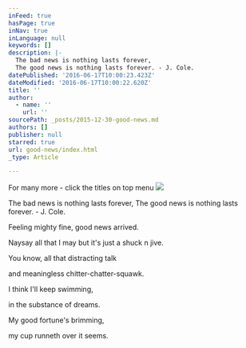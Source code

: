 ```yaml
---
inFeed: true
hasPage: true
inNav: true
inLanguage: null
keywords: []
description: |-
  The bad news is nothing lasts forever,
  The good news is nothing lasts forever. - J. Cole.
datePublished: '2016-06-17T10:00:23.423Z'
dateModified: '2016-06-17T10:00:22.620Z'
title: ''
author:
  - name: ''
    url: ''
sourcePath: _posts/2015-12-30-good-news.md
authors: []
publisher: null
starred: true
url: good-news/index.html
_type: Article

---
```

For many more - click the titles on top menu
![](https://the-grid-user-content.s3-us-west-2.amazonaws.com/8e1e4206-6cf0-48c6-bb4b-48db04ecfb0f.jpg)

The bad news is nothing lasts forever,
The good news is nothing lasts forever. - J. Cole.

Feeling mighty fine,
good news arrived. 

Naysay all that I may 
but it's just a shuck n jive. 

You know, all that
distracting talk 

and meaningless
chitter-chatter-squawk. 

I think I'll keep swimming, 

in the substance of dreams.

My good fortune's brimming, 

my cup runneth over it seems.